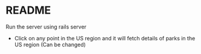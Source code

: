 # README

Run the server using rails server

* Click on any point in the US region and it will fetch details of parks in the US region (Can be changed)

